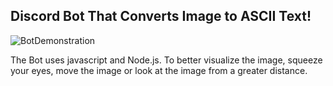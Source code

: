 ## Discord Bot That Converts Image to ASCII Text!

![BotDemonstration](https://user-images.githubusercontent.com/31096534/236570287-efb669e5-0241-43dd-b5cb-34c5307ae82e.png)

The Bot uses javascript and Node.js. To better visualize the image, squeeze your eyes, move the image or look at the image from a greater distance.
